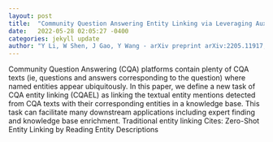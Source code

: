 ```yaml
---
layout: post
title:  "Community Question Answering Entity Linking via Leveraging Auxiliary Data"
date:   2022-05-28 02:05:27 -0400
categories: jekyll update
author: "Y Li, W Shen, J Gao, Y Wang - arXiv preprint arXiv:2205.11917, 2022"
---
```

Community Question Answering (CQA) platforms contain plenty of CQA texts (ie, questions and answers corresponding to the question) where named entities appear ubiquitously. In this paper, we define a new task of CQA entity linking (CQAEL) as linking the textual entity mentions detected from CQA texts with their corresponding entities in a knowledge base. This task can facilitate many downstream applications including expert finding and knowledge base enrichment. Traditional entity linking  Cites: Zero-Shot Entity Linking by Reading Entity Descriptions